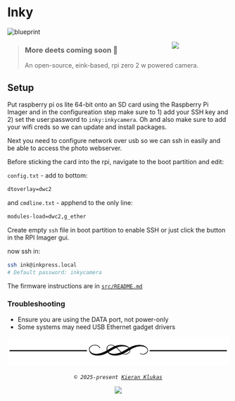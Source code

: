 # Inky

![blueprint](https://raw.githubusercontent.com/taciturnaxolotl/inky/main/.github/images/blueprint.svg)

<img src="https://cachet.dunkirk.sh/emojis/inky/r/" width="130" align="right">

> ### More deets coming soon 👀  
> An open-source, eink-based, rpi zero 2 w powered camera.

## Setup

Put raspberry pi os lite 64-bit onto an SD card using the Raspberry Pi Imager and in the configureation step make sure to 1) add your SSH key and 2) set the user:password to `inky:inkycamera`. Oh and also make sure to add your wifi creds so we can update and install packages.

Next you need to configure network over usb so we can ssh in easily and be able to access the photo webserver.

Before sticking the card into the rpi, navigate to the boot partition and edit:

`config.txt` - add to bottom:
```txt
dtoverlay=dwc2
```

and `cmdline.txt` - apphend to the only line:
```txt
modules-load=dwc2,g_ether
```

Create empty `ssh` file in boot partition to enable SSH or just click the button in the RPI Imager gui.

now ssh in:
```bash
ssh ink@inkpress.local
# Default password: inkycamera
```

The firmware instructions are in [`src/README.md`](src/README.md)

### Troubleshooting
- Ensure you are using the DATA port, not power-only
- Some systems may need USB Ethernet gadget drivers

<p align="center">
	<img src="https://raw.githubusercontent.com/taciturnaxolotl/carriage/master/.github/images/line-break.svg" />
</p>

<p align="center">
	<i><code>&copy 2025-present <a href="https://github.com/taciturnaxolotl">Kieran Klukas</a></code></i>
</p>

<p align="center">
	<a href="https://github.com/taciturnaxolotl/inky/blob/master/LICENSE.md"><img src="https://img.shields.io/static/v1.svg?style=for-the-badge&label=License&message=MIT&logoColor=d9e0ee&colorA=363a4f&colorB=b7bdf8"/></a>
</p>
